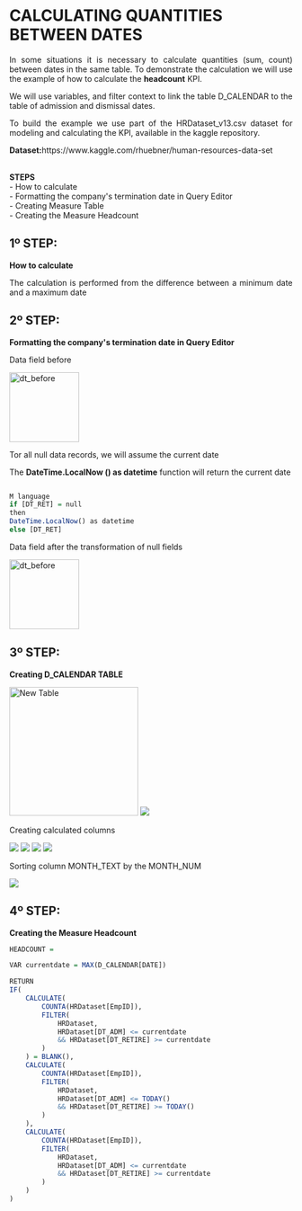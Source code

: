 # CALCULATING QUANTITIES BETWEEN DATES 

<p align="justify">In some situations it is necessary to calculate quantities (sum, count) between dates in the same table. To demonstrate the calculation we will use the example of how to calculate the <b>headcount</b> KPI.</p>
<p align="justify">We will use variables, and filter context to link the table D_CALENDAR to the table of admission and dismissal dates.</p>
<p align="justify">To build the example we use part of the HRDataset_v13.csv dataset for modeling and calculating the KPI, available in the kaggle repository.</p>
<p align="justify"><b>Dataset:</b>https://www.kaggle.com/rhuebner/human-resources-data-set</p>
<br>
<b>STEPS</B>
<br>- How to calculate
<br>- Formatting the company's termination date in Query Editor
<br>- Creating Measure Table
<br>- Creating the Measure Headcount

## 1º STEP:
<p align="justify"><b>How to calculate</b></p>
<p align="justify">The calculation is performed from the difference between a minimum date and a maximum date</p>

## 2º STEP:
<p align="justify"><b>Formatting the company's termination date in Query Editor</b></p>
<p align="justify">Data field before</p>
<img width="124" alt="dt_before" src="https://user-images.githubusercontent.com/45472681/94950754-81ea2a00-04b9-11eb-9057-900012610143.png">
<p align="justify">Tor all null data records, we will assume the current date</p>
<p align="justify">The <b>DateTime.LocalNow () as datetime</b> function will return the current date</p>

```r

M language 
if [DT_RET] = null
then
DateTime.LocalNow() as datetime
else [DT_RET]
```
<p align="justify">Data field after the transformation of null fields</p>
<img width="124" alt="dt_before" src="https://user-images.githubusercontent.com/45472681/94960124-ad284580-04c8-11eb-9331-cd7103a00b07.png">


## 3º STEP:
<p align="justify"><b>Creating D_CALENDAR TABLE</b></p>
<img width="229" alt="New Table" src="https://user-images.githubusercontent.com/45472681/94940411-dedde400-04a9-11eb-8a35-0c4109091dfb.png">
<img src="https://user-images.githubusercontent.com/45472681/94974007-9ba06700-04e3-11eb-8854-f75c1f3259c9.png">
<p align="justify">Creating calculated columns</p>
<img src="https://user-images.githubusercontent.com/45472681/94974019-a3600b80-04e3-11eb-9dfc-b876286811bd.png">
<img src="https://user-images.githubusercontent.com/45472681/94974024-a824bf80-04e3-11eb-81a0-bd9b654b12f7.png">
<img src="https://user-images.githubusercontent.com/45472681/94974028-a955ec80-04e3-11eb-8e9d-0b5241b2c997.png">
<img src="https://user-images.githubusercontent.com/45472681/94974354-bf17e180-04e4-11eb-9216-f28ac0c5b418.png">
<p align="justify">Sorting column MONTH_TEXT by the MONTH_NUM</p>
<img src="https://user-images.githubusercontent.com/45472681/94974452-01d9b980-04e5-11eb-8067-42eb7ab8f6f5.png">

## 4º STEP:
<p align="justify"><b>Creating the Measure Headcount</b></p>

```r
HEADCOUNT = 

VAR currentdate = MAX(D_CALENDAR[DATE])

RETURN
IF(
    CALCULATE(
        COUNTA(HRDataset[EmpID]),
        FILTER(
            HRDataset,
            HRDataset[DT_ADM] <= currentdate
            && HRDataset[DT_RETIRE] >= currentdate
        )
    ) = BLANK(),
    CALCULATE(
        COUNTA(HRDataset[EmpID]),
        FILTER(
            HRDataset,
            HRDataset[DT_ADM] <= TODAY()
            && HRDataset[DT_RETIRE] >= TODAY()
        )
    ),
    CALCULATE(
        COUNTA(HRDataset[EmpID]),
        FILTER(
            HRDataset,
            HRDataset[DT_ADM] <= currentdate
            && HRDataset[DT_RETIRE] >= currentdate
        )
    )
)
```
